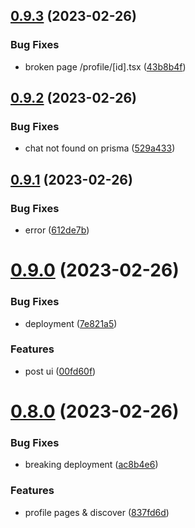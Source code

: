 ## [0.9.3](https://github.com/krshkun/LocaLink/compare/v0.9.2...v0.9.3) (2023-02-26)


### Bug Fixes

* broken page /profile/[id].tsx ([43b8b4f](https://github.com/krshkun/LocaLink/commit/43b8b4fc73a9b4cd793e02919c6d13c7b7d5666c))



## [0.9.2](https://github.com/krshkun/LocaLink/compare/v0.9.1...v0.9.2) (2023-02-26)


### Bug Fixes

* chat not found on prisma ([529a433](https://github.com/krshkun/LocaLink/commit/529a4330e7735b4b35fcb23c709df366dacc6ed8))



## [0.9.1](https://github.com/krshkun/LocaLink/compare/v0.9.0...v0.9.1) (2023-02-26)


### Bug Fixes

* error ([612de7b](https://github.com/krshkun/LocaLink/commit/612de7bc90a78890563dfb17ae330cefa9580c91))



# [0.9.0](https://github.com/krshkun/LocaLink/compare/v0.8.0...v0.9.0) (2023-02-26)


### Bug Fixes

* deployment ([7e821a5](https://github.com/krshkun/LocaLink/commit/7e821a507fe049fae1a423d1b53723be15ae1b5a))


### Features

* post ui ([00fd60f](https://github.com/krshkun/LocaLink/commit/00fd60fc8c71bcf649da9204a19f24f0951e9481))



# [0.8.0](https://github.com/krshkun/LocaLink/compare/v0.7.0...v0.8.0) (2023-02-26)


### Bug Fixes

* breaking deployment ([ac8b4e6](https://github.com/krshkun/LocaLink/commit/ac8b4e6e6f67c95ed4144fc8353dc2b8df34e39d))


### Features

* profile pages & discover ([837fd6d](https://github.com/krshkun/LocaLink/commit/837fd6d907f1d9dd861d799b37d6dfd7663e2e83))



